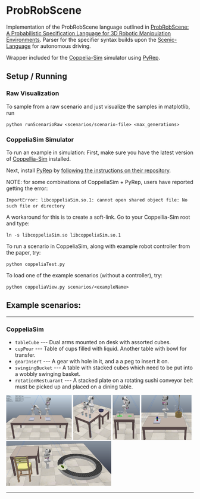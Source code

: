# ProbRobScene

Implementation of the ProbRobScene language outlined in [ProbRobScene: A Probabilistic Specification Language for 3D Robotic Manipulation Environments](https://arxiv.org/abs/2011.01126). Parser for the specifier syntax builds upon the [Scenic-Language](https://github.com/BerkeleyLearnVerify/Scenic) for autonomous driving.

Wrapper included for the [Coppelia-Sim](https://www.coppeliarobotics.com/) simulator using [PyRep](https://github.com/stepjam/PyRep).

## Setup / Running

### Raw Visualization 

To sample from a raw scenario and just visualize the samples in matplotlib, run

```
python runScenarioRaw <scenarios/scenario-file> <max_generations>
```


### CoppeliaSim Simulator

To run an example in simulation: First, make sure you have the latest version of [Coppellia-Sim](https://www.coppeliarobotics.com/) installed.

Next, install [PyRep](https://github.com/stepjam/PyRep) by [following the instructions on their repository](https://github.com/stepjam/PyRep).

NOTE: for some combinations of CoppeliaSim + PyRep, users have reported getting the error:

```
ImportError: libcoppeliaSim.so.1: cannot open shared object file: No such file or directory
```

A workaround for this is to create a soft-link. Go to your Coppellia-Sim root and type:

```
ln -s libcoppeliaSim.so libcoppeliaSim.so.1
```

To run a scenario in CoppeliaSim, along with example robot controller from the paper, try:

```
python coppeliaTest.py
```

To load one of the example scenarios (without a controller), try:

```
python coppeliaView.py scenarios/<exampleName>
```

## Example scenarios:
---
### CoppeliaSim 

- `tableCube` --- Dual arms mounted on desk with assorted cubes.
- `cupPour` ---  Table of cups filled with liquid. Another table with bowl for transfer.
- `gearInsert` ---  A gear with hole in it, and a a peg to insert it on.
- `swingingBucket` --- A table with stacked cubes which need to be put into a wobbly swinging basket.
- `rotationRestuarant` --- A stacked plate on a rotating sushi conveyor belt must be picked up and placed on a dining table.

<img src='pictures/dualArm.png' height=120/> <img src='pictures/cupPour.png' height=120/> <img src='pictures/gearInsert.png' height=120/> <img src='pictures/swingingBucket.png'  height=120/> <img src='pictures/rotationRestaurant.png' height=120/>

---